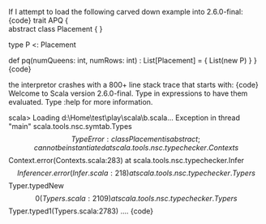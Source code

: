 If I attempt to load the following carved down example into 2.6.0-final:
{code}
trait APQ {  
  abstract class Placement {
  }

  type P <: Placement

  def pq(numQueens: int, numRows: int) : List[Placement] = {
    List(new P) 
  }
}
{code}

the interpretor crashes with a 800+ line stack trace that starts with:
{code}
Welcome to Scala version 2.6.0-final.
Type in expressions to have them evaluated.
Type :help for more information.

scala> Loading d:\Home\test\play\scala\b.scala...
Exception in thread "main" scala.tools.nsc.symtab.Types$$TypeError: class Placement is abstract; cannot be instantiated
	at scala.tools.nsc.typechecker.Contexts$$Context.error(Contexts.scala:283)
	at scala.tools.nsc.typechecker.Infer$$Inferencer.error(Infer.scala:218)
	at scala.tools.nsc.typechecker.Typers$$Typer.typedNew$$0(Typers.scala:2109)
	at scala.tools.nsc.typechecker.Typers$$Typer.typed1(Typers.scala:2783)
....
{code}


